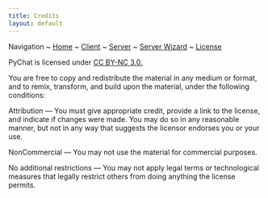 ```yaml
---
title: Credits
layout: default
---
```

Navigation ~ [Home](README.md) ~ [Client](CLIENT.md) ~ [Server](SERVER.md) ~ [Server Wizard](WIZARD.md) ~ [License](CREDITS.md)

PyChat is licensed under [CC BY-NC 3.0.](https://creativecommons.org/licenses/by-nc/3.0/us/)

You are free to copy and redistribute the material in any medium or format, and to remix, transform, and build upon the material, under the following conditions:

Attribution — You must give appropriate credit, provide a link to the license, and indicate if changes were made. You may do so in any reasonable manner, but not in any way that suggests the licensor endorses you or your use.

NonCommercial — You may not use the material for commercial purposes.

No additional restrictions — You may not apply legal terms or technological measures that legally restrict others from doing anything the license permits.
